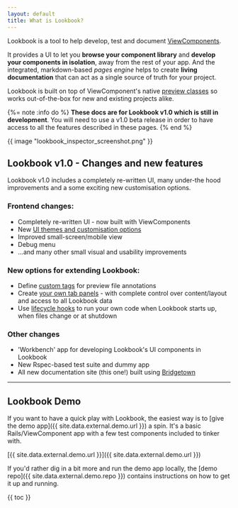 ```yaml
---
layout: default
title: What is Lookbook?
---
```


Lookbook is a tool to help develop, test and document [ViewComponents](https://viewcomponent.org).

It provides a UI to let you **browse your component library** and **develop your components in isolation**, away from the rest of your app.
And the integrated, markdown-based _pages engine_ helps to create **living documentation** that can act as a single source of truth for your project.

Lookbook is built on top of ViewComponent's native [preview classes](https://viewcomponent.org/guide/previews.html) so works out-of-the-box for new and existing projects alike.

{%= note :info do %}
**These docs are for Lookbook v1.0 which is still in development**. You will need to use a v1.0 beta
release in order to have access to all the features described in these pages.
{% end %}

{{ image "lookbook_inspector_screenshot.png" }}

## Lookbook v1.0 - Changes and new features

Lookbook v1.0 includes a completely re-written UI, many under-the hood improvements and a some exciting new customisation options.

### Frontend changes:

* Completely re-written UI - now built with ViewComponents
* New [UI themes and customisation options](/guide/themes/)
* Improved small-screen/mobile view
* Debug menu
* ...and many other small visual and usability improvements

### New options for extending Lookbook:

* Define [custom tags](/guide/extend/tags/) for preview file annotations
* Create [your own tab panels](/guide/extend/panels/) - with complete control over content/layout and access to all Lookbook data
* Use [lifecycle hooks](/guide/extend/hooks/) to run your own code when Lookbook starts up, when files change or at shutdown

### Other changes

* 'Workbench' app for developing Lookbook's UI components in Lookbook
* New Rspec-based test suite and dummy app
* All new documentation site (this one!) built using [Bridgetown](https://www.bridgetownrb.com/)

---


## Lookbook Demo

If you want to have a quick play with Lookbook, the easiest way is to [give the demo app]({{ site.data.external.demo.url }}) a spin. It's a basic Rails/ViewComponent app with a few test components included to tinker with.

[{{ site.data.external.demo.url }}]({{ site.data.external.demo.url }})

If you'd rather dig in a bit more and run the demo app locally, the [demo repo]({{ site.data.external.demo.repo }}) contains instructions on how to get it up and running.



{{ toc }}